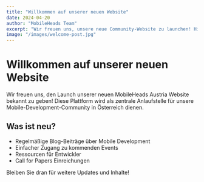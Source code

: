 ```yaml
---
title: "Willkommen auf unserer neuen Website"
date: 2024-04-20
author: "MobileHeads Team"
excerpt: "Wir freuen uns, unsere neue Community-Website zu launchen! Hier finden Sie die neuesten Nachrichten, Events und Ressourcen für Mobile-Entwickler in Österreich."
image: "/images/welcome-post.jpg"
---
```


# Willkommen auf unserer neuen Website

Wir freuen uns, den Launch unserer neuen MobileHeads Austria Website bekannt zu geben! Diese Plattform wird als zentrale Anlaufstelle für unsere Mobile-Development-Community in Österreich dienen.

## Was ist neu?

- Regelmäßige Blog-Beiträge über Mobile Development
- Einfacher Zugang zu kommenden Events
- Ressourcen für Entwickler
- Call for Papers Einreichungen

Bleiben Sie dran für weitere Updates und Inhalte!